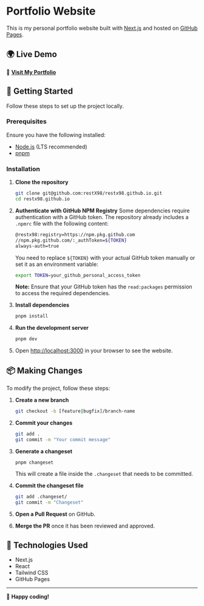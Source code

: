 # Portfolio Website

This is my personal portfolio website built with [Next.js](https://nextjs.org/) and hosted on [GitHub Pages](https://pages.github.com/).

## 🌍 Live Demo

🔗 [**Visit My Portfolio**](https://restx98.github.io/)

## 🚀 Getting Started

Follow these steps to set up the project locally.

### Prerequisites

Ensure you have the following installed:

- [Node.js](https://nodejs.org/) (LTS recommended)
- [pnpm](https://pnpm.io/)

### Installation

1. **Clone the repository**

   ```sh
   git clone git@github.com:restX98/restx98.github.io.git
   cd restx98.github.io
   ```

2. **Authenticate with GitHub NPM Registry** Some dependencies require authentication with a GitHub token. The repository already includes a `.npmrc` file with the following content:

   ```sh
   @restx98:registry=https://npm.pkg.github.com
   //npm.pkg.github.com/:_authToken=${TOKEN}
   always-auth=true
   ```

   You need to replace `${TOKEN}` with your actual GitHub token manually or set it as an environment variable:

   ```sh
   export TOKEN=your_github_personal_access_token
   ```

   **Note:** Ensure that your GitHub token has the `read:packages` permission to access the required dependencies.

3. **Install dependencies**

   ```sh
   pnpm install
   ```

4. **Run the development server**

   ```sh
   pnpm dev
   ```

5. Open [http://localhost:3000](http://localhost:3000) in your browser to see the website.

## 📦 Making Changes

To modify the project, follow these steps:

1. **Create a new branch**

   ```sh
   git checkout -b [feature|bugfix]/branch-name
   ```

2. **Commit your changes**

   ```sh
   git add .
   git commit -m "Your commit message"
   ```

3. **Generate a changeset**

   ```sh
   pnpm changeset
   ```

   This will create a file inside the `.changeset` that needs to be committed.

4. **Commit the changeset file**

   ```sh
   git add .changeset/
   git commit -m "Changeset"
   ```

5. **Open a Pull Request** on GitHub.

6. **Merge the PR** once it has been reviewed and approved.


## 🎨 Technologies Used

- Next.js
- React
- Tailwind CSS
- GitHub Pages

---

🚀 **Happy coding!**
